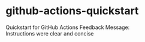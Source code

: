 # github-actions-quickstart

Quickstart for GitHub Actions Feedback Message: \
Instructions were clear and concise
